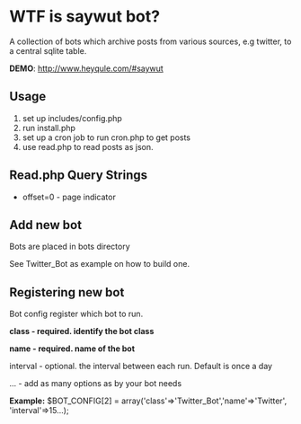 WTF is saywut bot?
==================
A collection of bots which archive posts from various sources, e.g twitter, to a central sqlite table. 

**DEMO**: <http://www.heyqule.com/#saywut>

Usage
-----
1. set up includes/config.php
2. run install.php
3. set up a cron job to run cron.php to get posts
4. use read.php to read posts as json.

## Read.php Query Strings
+ offset=0 - page indicator

Add new bot
-----------
Bots are placed in bots directory

See Twitter_Bot as example on how to build one.


Registering new bot
-------------------
Bot config register which bot to run.

**class - required. identify the bot class**

**name - required. name of the bot**

interval - optional. the interval between each run.  Default is once a day

...  - add as many options as by your bot needs


**Example:**
$BOT_CONFIG[2] = array('class'=>'Twitter_Bot','name'=>'Twitter', 'interval'=>15...);



